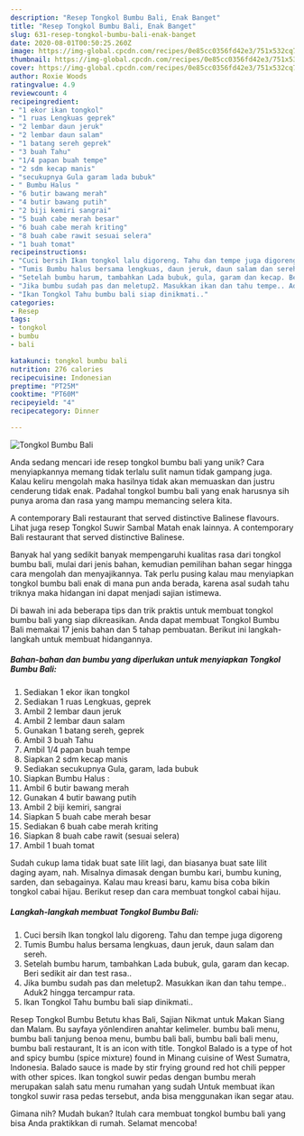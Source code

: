 ```yaml
---
description: "Resep Tongkol Bumbu Bali, Enak Banget"
title: "Resep Tongkol Bumbu Bali, Enak Banget"
slug: 631-resep-tongkol-bumbu-bali-enak-banget
date: 2020-08-01T00:50:25.260Z
image: https://img-global.cpcdn.com/recipes/0e85cc0356fd42e3/751x532cq70/tongkol-bumbu-bali-foto-resep-utama.jpg
thumbnail: https://img-global.cpcdn.com/recipes/0e85cc0356fd42e3/751x532cq70/tongkol-bumbu-bali-foto-resep-utama.jpg
cover: https://img-global.cpcdn.com/recipes/0e85cc0356fd42e3/751x532cq70/tongkol-bumbu-bali-foto-resep-utama.jpg
author: Roxie Woods
ratingvalue: 4.9
reviewcount: 4
recipeingredient:
- "1 ekor ikan tongkol"
- "1 ruas Lengkuas geprek"
- "2 lembar daun jeruk"
- "2 lembar daun salam"
- "1 batang sereh geprek"
- "3 buah Tahu"
- "1/4 papan buah tempe"
- "2 sdm kecap manis"
- "secukupnya Gula garam lada bubuk"
- " Bumbu Halus "
- "6 butir bawang merah"
- "4 butir bawang putih"
- "2 biji kemiri sangrai"
- "5 buah cabe merah besar"
- "6 buah cabe merah kriting"
- "8 buah cabe rawit sesuai selera"
- "1 buah tomat"
recipeinstructions:
- "Cuci bersih Ikan tongkol lalu digoreng. Tahu dan tempe juga digoreng"
- "Tumis Bumbu halus bersama lengkuas, daun jeruk, daun salam dan sereh."
- "Setelah bumbu harum, tambahkan Lada bubuk, gula, garam dan kecap. Beri sedikit air dan test rasa.."
- "Jika bumbu sudah pas dan meletup2. Masukkan ikan dan tahu tempe.. Aduk2 hingga tercampur rata."
- "Ikan Tongkol Tahu bumbu bali siap dinikmati.."
categories:
- Resep
tags:
- tongkol
- bumbu
- bali

katakunci: tongkol bumbu bali 
nutrition: 276 calories
recipecuisine: Indonesian
preptime: "PT25M"
cooktime: "PT60M"
recipeyield: "4"
recipecategory: Dinner

---
```



![Tongkol Bumbu Bali](https://img-global.cpcdn.com/recipes/0e85cc0356fd42e3/751x532cq70/tongkol-bumbu-bali-foto-resep-utama.jpg)

Anda sedang mencari ide resep tongkol bumbu bali yang unik? Cara menyiapkannya memang tidak terlalu sulit namun tidak gampang juga. Kalau keliru mengolah maka hasilnya tidak akan memuaskan dan justru cenderung tidak enak. Padahal tongkol bumbu bali yang enak harusnya sih punya aroma dan rasa yang mampu memancing selera kita.

A contemporary Bali restaurant that served distinctive Balinese flavours. Lihat juga resep Tongkol Suwir Sambal Matah enak lainnya. A contemporary Bali restaurant that served distinctive Balinese.

Banyak hal yang sedikit banyak mempengaruhi kualitas rasa dari tongkol bumbu bali, mulai dari jenis bahan, kemudian pemilihan bahan segar hingga cara mengolah dan menyajikannya. Tak perlu pusing kalau mau menyiapkan tongkol bumbu bali enak di mana pun anda berada, karena asal sudah tahu triknya maka hidangan ini dapat menjadi sajian istimewa.


Di bawah ini ada beberapa tips dan trik praktis untuk membuat tongkol bumbu bali yang siap dikreasikan. Anda dapat membuat Tongkol Bumbu Bali memakai 17 jenis bahan dan 5 tahap pembuatan. Berikut ini langkah-langkah untuk membuat hidangannya.

<!--inarticleads1-->

##### Bahan-bahan dan bumbu yang diperlukan untuk menyiapkan Tongkol Bumbu Bali:

1. Sediakan 1 ekor ikan tongkol
1. Sediakan 1 ruas Lengkuas, geprek
1. Ambil 2 lembar daun jeruk
1. Ambil 2 lembar daun salam
1. Gunakan 1 batang sereh, geprek
1. Ambil 3 buah Tahu
1. Ambil 1/4 papan buah tempe
1. Siapkan 2 sdm kecap manis
1. Sediakan secukupnya Gula, garam, lada bubuk
1. Siapkan  Bumbu Halus :
1. Ambil 6 butir bawang merah
1. Gunakan 4 butir bawang putih
1. Ambil 2 biji kemiri, sangrai
1. Siapkan 5 buah cabe merah besar
1. Sediakan 6 buah cabe merah kriting
1. Siapkan 8 buah cabe rawit (sesuai selera)
1. Ambil 1 buah tomat


Sudah cukup lama tidak buat sate lilit lagi, dan biasanya buat sate lilit daging ayam, nah. Misalnya dimasak dengan bumbu kari, bumbu kuning, sarden, dan sebagainya. Kalau mau kreasi baru, kamu bisa coba bikin tongkol cabai hijau. Berikut resep dan cara membuat tongkol cabai hijau. 

<!--inarticleads2-->

##### Langkah-langkah membuat Tongkol Bumbu Bali:

1. Cuci bersih Ikan tongkol lalu digoreng. Tahu dan tempe juga digoreng
1. Tumis Bumbu halus bersama lengkuas, daun jeruk, daun salam dan sereh.
1. Setelah bumbu harum, tambahkan Lada bubuk, gula, garam dan kecap. Beri sedikit air dan test rasa..
1. Jika bumbu sudah pas dan meletup2. Masukkan ikan dan tahu tempe.. Aduk2 hingga tercampur rata.
1. Ikan Tongkol Tahu bumbu bali siap dinikmati..


Resep Tongkol Bumbu Betutu khas Bali, Sajian Nikmat untuk Makan Siang dan Malam. Bu sayfaya yönlendiren anahtar kelimeler. bumbu bali menu, bumbu bali tanjung benoa menu, bumbu bali bali, bumbu bali bali menu, bumbu bali restaurant, It is an icon with title. Tongkol Balado is a type of hot and spicy bumbu (spice mixture) found in Minang cuisine of West Sumatra, Indonesia. Balado sauce is made by stir frying ground red hot chili pepper with other spices. Ikan tongkol suwir pedas dengan bumbu merah merupakan salah satu menu rumahan yang sudah Untuk membuat ikan tongkol suwir rasa pedas tersebut, anda bisa menggunakan ikan segar atau. 

Gimana nih? Mudah bukan? Itulah cara membuat tongkol bumbu bali yang bisa Anda praktikkan di rumah. Selamat mencoba!
